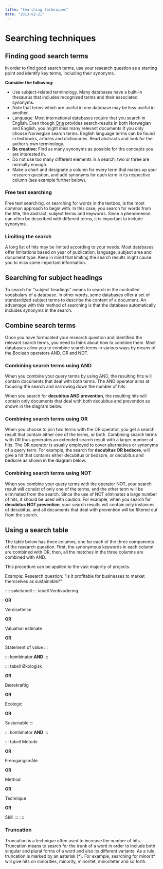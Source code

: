 ```yaml
---
title: "Searching techniques"
date: "2013-02-21"
---
```


# Searching techniques

## Finding good search terms

In order to find good search terms, use your research question as a starting point and identify key terms, including their synonyms.

**Consider the following:**

- Use subject-related terminology. Many databases have a built-in thesaurus that includes recognized terms and their associated synonyms.
- Note that terms which are useful in one database may be less useful in another.
- Language: Most international databases require that you search in English. Even though [Oria](https://oria.no) provides search-results in both Norwegian and English, you might miss many relevant documents if you only choose Norwegian search terms. English language terms can be found in textbooks, articles and dictionaries. Read abstracts and look for the author’s own terminology.
- **Be creative:** Find as many synonyms as possible for the concepts you are interested in.
- Do not use too many different elements in a search; two or three are normally enough.
- Make a chart and designate a column for every term that makes up your research question, and add synonyms for each term in its respective column (see example further below).

### Free text searching

Free text searching, or searching for words in the textbox, is the most common approach to begin with. In this case, you search for words from the title, the abstract, subject terms and keywords. Since a phenomenon can often be described with different terms, it is important to include synonyms.

### Limiting the search

A long list of hits may be limited according to your needs. Most databases offer limitations based on year of publication, language, subject area and document type. Keep in mind that limiting the search results might cause you to miss some important information.

## Searching for subject headings

To search for "subject headings" means to search in the controlled vocabulary of a database. In other words, some databases offer a set of standardized subject terms to describe the content of a document. An advantage with this method of searching is that the database automatically includes synonyms in the search.

## Combine search terms

Once you have formulated your research question and identified the relevant search terms, you need to think about how to combine them. Most databases allow you to combine search terms in various ways by means of the Boolean operators AND, OR and NOT.

### Combining search terms using AND

When you combine your query terms by using AND, the resulting hits will contain documents that deal with both terms. The AND operator aims at focusing the search and narrowing down the number of hits.

When you search for **decubitus AND prevention**, the resulting hits will contain only documents that deal with both decubitus and prevention as shown in the diagram below.

<ClientOnly>
  <Venn 
    v-bind:sets="[
        {sets: ['decubitus'], size: 12}, 
        {sets: ['prevention'], size: 12},
        {sets: ['decubitus','prevention'], size: 3}
    ]" 
    text="Hits when doing AND search"
    type="and" />
</ClientOnly>

### Combining search terms using OR

When you choose to join two terms with the OR operator, you get a search result that contain either one of the terms, or both. Combining search terms with OR thus generates an extended search result with a larger number of hits. The OR operator is usually employed to cover alternatives or synonyms of a query term. For example, the search for **decubitus OR bedsore**, will give a hit that contains either decubitus or bedsore, or decubitus and bedsore as shown in the diagram below.

<ClientOnly>
  <Venn 
    v-bind:sets="[
        {sets: ['decubitus'], size: 12}, 
        {sets: ['bedsore'], size: 12},
        {sets: ['decubitus','bedsore'], size: 3}
    ]" 
    text="Hits when doing a OR search"
    type="or" />
</ClientOnly>

### Combining search terms using NOT

When you combine your query terms with the operator NOT, your search result will consist of only one of the terms, and the other term will be eliminated from the search. Since the use of NOT eliminates a large number of hits, it should be used with caution. For example, when you search for **decubitus NOT prevention**, your search results will contain only instances of decubitus, and all documents that deal with prevention will be filtered out from the search.

<ClientOnly>
  <Venn 
    v-bind:sets="[
        {sets: ['decubitus','prevention'], size: 3},
        {sets: ['decubitus'], size: 12}, 
        {sets: ['prevention'], size: 12},
    ]" 
    text="Hits when searching with NOT"
    type="not" />
</ClientOnly>

## Using a search table

The table below has three columns, one for each of the three components of the research question. First, the synonymous keywords in each column are combined with OR, then, all the matches in the three columns are combined with AND.

This procedure can be applied to the vast majority of projects.

Example: Research question: "Is it profitable for businesses to market themselves as sustainable?"

:::: søketabell 
::: tabell
Verdivudering

**OR**

Verdisettelse

**OR**

Valuation estimate

**OR** 

Statement of value
:::

::: kombinator
**AND**
:::

::: tabell
Økologisk

**OR**

Bærekraftig

**OR**

Ecologic

**OR**

Sustainable
:::

::: kombinator
**AND**
:::

::: tabell
Metode

**OR**

Fremgangsmåte

**OR**

Method

**OR**

Technique

**OR**

Skill
:::
::::

### Truncation

Truncation is a technique often used to increase the number of hits. Truncation means to search for the trunk of a word in order to include both singular and plural forms of a word and also its different variants. As a rule, truncation is marked by an asterisk (\*). For example, searching for minorit\* will give hits on minorities, minority, minoritet, minoriteter and so forth.
